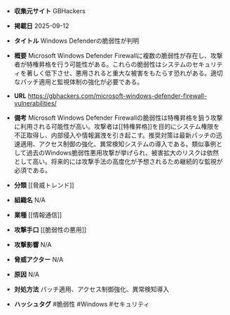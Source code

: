 - **収集元サイト**
GBHackers

- **掲載日**
2025-09-12

- **タイトル**
Windows Defenderの脆弱性が判明

- **概要**
Microsoft Windows Defender Firewallに複数の脆弱性が存在し、攻撃者が特権昇格を行う可能性がある。これらの脆弱性はシステムのセキュリティを著しく低下させ、悪用されると重大な被害をもたらす恐れがある。適切なパッチ適用と監視体制の強化が必要である。

- **URL**
https://gbhackers.com/microsoft-windows-defender-firewall-vulnerabilities/

- **備考**
Microsoft Windows Defender Firewallの脆弱性は特権昇格を狙う攻撃に利用される可能性が高い。攻撃者は[[特権昇格]]を目的にシステム権限を不正取得し、内部侵入や情報漏洩を引き起こす。推奨対策は最新パッチの迅速適用、アクセス制御の強化、異常検知システムの導入である。類似事例として過去のWindows脆弱性悪用攻撃が挙げられ、被害拡大のリスクは依然として高い。将来的には攻撃手法の高度化が予想されるため継続的な監視が必須である。

- **分類**
[[脅威トレンド]]

- **組織名**
N/A

- **業種**
[[情報通信]]

- **攻撃手口**
[[脆弱性の悪用]]

- **攻撃影響**
N/A

- **脅威アクター**
N/A

- **原因**
N/A

- **対処方法**
パッチ適用、アクセス制御強化、異常検知導入

- **ハッシュタグ**
#脆弱性 #Windows #セキュリティ
